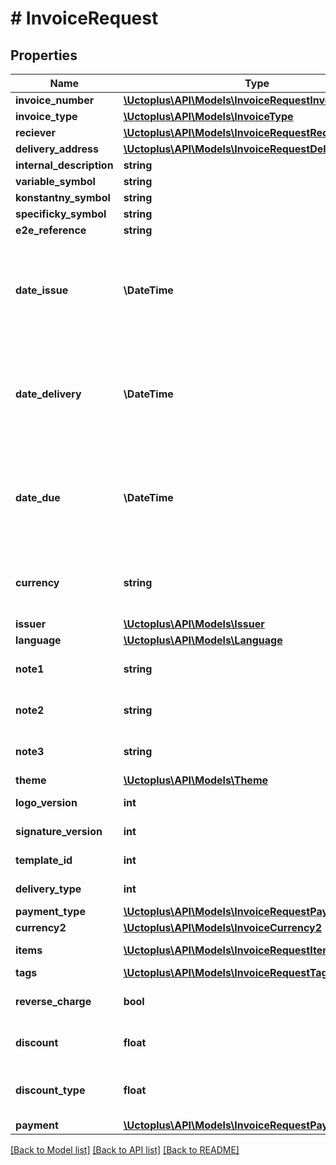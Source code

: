 # # InvoiceRequest

## Properties

Name | Type | Description | Notes
------------ | ------------- | ------------- | -------------
**invoice_number** | [**\Uctoplus\API\Models\InvoiceRequestInvoiceNumber**](InvoiceRequestInvoiceNumber.md) |  |
**invoice_type** | [**\Uctoplus\API\Models\InvoiceType**](InvoiceType.md) |  |
**reciever** | [**\Uctoplus\API\Models\InvoiceRequestReciever**](InvoiceRequestReciever.md) |  |
**delivery_address** | [**\Uctoplus\API\Models\InvoiceRequestDeliveryAddress**](InvoiceRequestDeliveryAddress.md) |  | [optional]
**internal_description** | **string** |  | [optional]
**variable_symbol** | **string** |  | [optional]
**konstantny_symbol** | **string** |  | [optional]
**specificky_symbol** | **string** |  | [optional]
**e2e_reference** | **string** |  | [optional]
**date_issue** | **\DateTime** | Date in format parsable by PHP DateTime Class (eg.: yyyy-mm-dd) |
**date_delivery** | **\DateTime** | Date in format parsable by PHP DateTime Class (eg.: yyyy-mm-dd) | [optional]
**date_due** | **\DateTime** | Date in format parsable by PHP DateTime Class (eg.: yyyy-mm-dd) | [optional]
**currency** | **string** | Currency of invoice, format corresponds to [ISO 4217](https://www.iso.org/iso-4217-currency-codes.html) | [default to 'EUR']
**issuer** | [**\Uctoplus\API\Models\Issuer**](Issuer.md) |  |
**language** | [**\Uctoplus\API\Models\Language**](Language.md) |  |
**note1** | **string** | Markdown language allowed. | [optional]
**note2** | **string** | Markdown language allowed. | [optional]
**note3** | **string** | Markdown language allowed. | [optional]
**theme** | [**\Uctoplus\API\Models\Theme**](Theme.md) |  | [optional]
**logo_version** | **int** | ID from [Účto+](https://moje.uctoplus.sk) | [optional]
**signature_version** | **int** | ID from [Účto+](https://moje.uctoplus.sk) | [optional]
**template_id** | **int** | ID from [Účto+](https://moje.uctoplus.sk) | [optional]
**delivery_type** | **int** | ID from [Účto+](https://moje.uctoplus.sk) | [optional]
**payment_type** | [**\Uctoplus\API\Models\InvoiceRequestPaymentType**](InvoiceRequestPaymentType.md) |  |
**currency2** | [**\Uctoplus\API\Models\InvoiceCurrency2**](InvoiceCurrency2.md) |  | [optional]
**items** | [**\Uctoplus\API\Models\InvoiceRequestItemsInner[]**](InvoiceRequestItemsInner.md) | Items in invoice |
**tags** | [**\Uctoplus\API\Models\InvoiceRequestTagsInner[]**](InvoiceRequestTagsInner.md) | Tags | [optional]
**reverse_charge** | **bool** |  | [optional] [default to false]
**discount** | **float** |  | [optional] [default to 0.0]
**discount_type** | **float** | 0 - none 1 - percentage of price | [optional] [default to 0]
**payment** | [**\Uctoplus\API\Models\InvoiceRequestPayment**](InvoiceRequestPayment.md) |  | [optional]

[[Back to Model list]](../../README.md#models) [[Back to API list]](../../README.md#endpoints) [[Back to README]](../../README.md)
